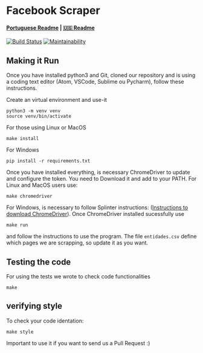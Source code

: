 # Facebook Scraper 

#### [Portuguese Readme](../../README.md) | [:us: Readme](./README.md)

[![Build Status](https://travis-ci.org/unb-cic-esw/facebook-page-post-scraper.svg?branch=master)](https://travis-ci.org/unb-cic-esw/facebook-page-post-scraper)
[![Maintainability](https://api.codeclimate.com/v1/badges/6d78fb4221b49847ca9c/maintainability)](https://codeclimate.com/github/unb-cic-esw/facebook-page-post-scraper/maintainability)

## Making it Run

Once you have installed python3 and Git, cloned our repository and is using
a coding text editor (Atom, VSCode, Sublime ou Pycharm), follow these instructions.

Create an virtual environment and use-it

```
python3 -m venv venv
source venv/bin/activate
```

For those using Linux or MacOS
```
make install
```

For Windows

```
pip install -r requirements.txt
```

Once you have installed everything, is necessary ChromeDriver to update and 
configure the token. You need to Download it and add to your PATH.
For Linux and MacOS users use:

```
make chromedriver
```

For Windows, is necessary to follow Splinter instructions:
([Instructions to download ChromeDriver](https://splinter.readthedocs.io/en/latest/drivers/chrome.html)).
Once ChromeDriver installed sucessfully use

```
make run
```

and follow the instructions to use the program. The file `entidades.csv` define
which pages we are scrapping, so update it as you want.

## Testing the code

For using the tests we wrote to check code functionalities

```
make
```

## verifying style

To check your code identation:

```
make style
```

Important to use it if you want to send us a Pull Request :)

